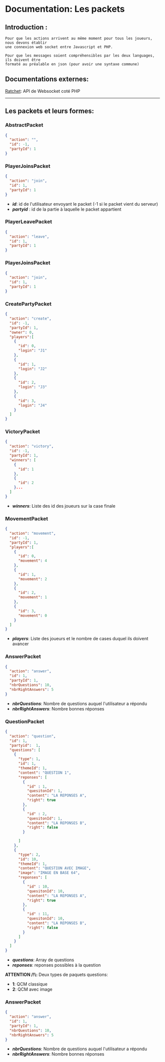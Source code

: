 Documentation: Les packets
=


Introduction :
-
    Pour que les actions arrivent au même moment pour tous les joueurs, nous devons établir
    une connexion web socket entre Javascript et PHP.

    Pour que les messages soient compréhensibles par les deux languages, ils doivent être
    formaté au préalable en json (pour avoir une syntaxe commune)

Documentations externes:
-
[Ratchet](http://socketo.me/): API de Websocket coté PHP
___

## Les packets et leurs formes:

### AbstractPacket

```json
{
  "action": "",
  "id": -1,
  "partyId": 1
}
```

### PlayerJoinsPacket

```json
{
  "action": "join",
  "id": 1,
  "partyId": 1
}
```

* **_id_**: id de l'utilisateur envoyant le packet (-1 si le packet vient du serveur)
* **_partyid_** : id de la partie à laquelle le packet appartient

### PlayerLeavePacket
```json
{
  "action": "leave",
  "id": 1,
  "partyId": 1
}
```


### PlayerJoinsPacket
```json
{
  "action": "join",
  "id": 1,
  "partyId": 1
}
```


### CreatePartyPacket
```json
{
  "action": "create",
  "id": -1,
  "partyId": 1,
  "owner": 0,
  "players":[
    {
      "id": 0,
      "login": "J1"
    },
    {
      "id": 1,
      "login": "J2"
    },
    {
      "id": 2,
      "login": "J3"
    },
    {
      "id": 3,
      "login": "J4"
    }
  ]
}
```

### VictoryPacket
```json
{
  "action": "victory",
  "id": -1,
  "partyId": 1,
  "winners": [
    {
      "id": 1
    },
    {
      "id": 2
    }...
  ]
}
```
* _**winners**_: Liste des id des joueurs sur la case finale


### MovementPacket
```json
{
  "action": "movement",
  "id": -1,
  "partyId": 1,
  "players":[
    {
      "id": 0,
      "movement": 4
    },
    {
      "id": 1,
      "movement": 2
    },
    {
      "id": 2,
      "movement": 1
    },
    {
      "id": 3,
      "movement": 0
    }
  ]
}
```
* **_players_**: Liste des joueurs et le nombre de cases duquel ils doivent avancer

### AnswerPacket

```json
{
  "action": "answer",
  "id": 1,
  "partyId": 1,
  "nbrQuestions": 10,
  "nbrRightAnswers": 5
}
```
* **_nbrQuestions_**: Nombre de questions auquel l'utilisateur a répondu
* **_nbrRightAnswers_**: Nombre bonnes réponses


### QuestionPacket
```json
{
  "action": "question",
  "id": 1,
  "partyid":  1,
  "questions": [
    {
      "type": 1,
      "id": 1,
      "themeId": 1,
      "content": "QUESTION 1",
      "reponses": [
        {
          "id" : 1,
          "quesitonId": 1,
          "content": "LA REPONSES A",
          "right": true
        },
        {
          "id" : 2,
          "quesitonId": 1,
          "content": "LA REPONSES B",
          "right": false
        }

      ]
    },
    {
      "type": 2,
      "id": 10,
      "themeId": 1,
      "content": "QUESTION AVEC IMAGE",
      "image": "IMAGE EN BASE 64",
      "reponses": [
        {
          "id" : 10,
          "quesitonId": 10,
          "content": "LA REPONSES A",
          "right": true
        },
        {
          "id" : 11,
          "quesitonId": 10,
          "content": "LA REPONSES B",
          "right": false
        }
      ]
    }
  ]
}
```
* **_questions_**: Array de questions
* **_reponses_**: reponses possibles à la question

**ATTENTION /!\\:** Deux types de paquets questions:
* **1**: QCM classique
* **2**: QCM avec image



### AnswerPacket
```json
{
  "action": "answer",
  "id": 1,
  "partyId": 1,
  "nbrQuestions": 10,
  "nbrRightAnswers": 5
}
```
* **_nbrQuestions_**: Nombre de questions auquel l'utilisateur a répondu
* **_nbrRightAnswers_**: Nombre bonnes réponses




